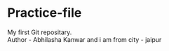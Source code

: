 # Practice-file
My first Git repositary.
<br>
Author - Abhilasha Kanwar
and i am from city - jaipur
